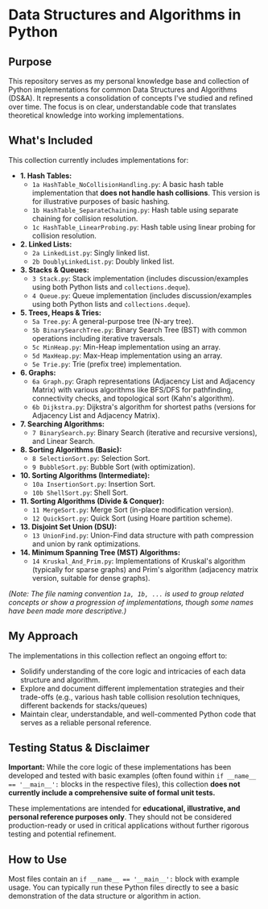 # Data Structures and Algorithms in Python

## Purpose

This repository serves as my personal knowledge base and collection of Python implementations for common Data Structures and Algorithms (DS&A). It represents a consolidation of concepts I've studied and refined over time. The focus is on clear, understandable code that translates theoretical knowledge into working implementations.

## What's Included

This collection currently includes implementations for:

* **1. Hash Tables:**
    * `1a HashTable_NoCollisionHandling.py`: A basic hash table implementation that **does not handle hash collisions**. This version is for illustrative purposes of basic hashing.
    * `1b HashTable_SeparateChaining.py`: Hash table using separate chaining for collision resolution.
    * `1c HashTable_LinearProbing.py`: Hash table using linear probing for collision resolution.
* **2. Linked Lists:**
    * `2a LinkedList.py`: Singly linked list.
    * `2b DoublyLinkedList.py`: Doubly linked list.
* **3. Stacks & Queues:**
    * `3 Stack.py`: Stack implementation (includes discussion/examples using both Python lists and `collections.deque`).
    * `4 Queue.py`: Queue implementation (includes discussion/examples using both Python lists and `collections.deque`).
* **5. Trees, Heaps & Tries:**
    * `5a Tree.py`: A general-purpose tree (N-ary tree).
    * `5b BinarySearchTree.py`: Binary Search Tree (BST) with common operations including iterative traversals.
    * `5c MinHeap.py`: Min-Heap implementation using an array.
    * `5d MaxHeap.py`: Max-Heap implementation using an array.
    * `5e Trie.py`: Trie (prefix tree) implementation.
* **6. Graphs:**
    * `6a Graph.py`: Graph representations (Adjacency List and Adjacency Matrix) with various algorithms like BFS/DFS for pathfinding, connectivity checks, and topological sort (Kahn's algorithm).
    * `6b Dijkstra.py`: Dijkstra's algorithm for shortest paths (versions for Adjacency List and Adjacency Matrix).
* **7. Searching Algorithms:**
    * `7 BinarySearch.py`: Binary Search (iterative and recursive versions), and Linear Search.
* **8. Sorting Algorithms (Basic):**
    * `8 SelectionSort.py`: Selection Sort.
    * `9 BubbleSort.py`: Bubble Sort (with optimization).
* **10. Sorting Algorithms (Intermediate):**
    * `10a InsertionSort.py`: Insertion Sort.
    * `10b ShellSort.py`: Shell Sort.
* **11. Sorting Algorithms (Divide & Conquer):**
    * `11 MergeSort.py`: Merge Sort (in-place modification version).
    * `12 QuickSort.py`: Quick Sort (using Hoare partition scheme).
* **13. Disjoint Set Union (DSU):**
    * `13 UnionFind.py`: Union-Find data structure with path compression and union by rank optimizations.
* **14. Minimum Spanning Tree (MST) Algorithms:**
    * `14 Kruskal_And_Prim.py`: Implementations of Kruskal's algorithm (typically for sparse graphs) and Prim's algorithm (adjacency matrix version, suitable for dense graphs).

*(Note: The file naming convention `1a, 1b, ...` is used to group related concepts or show a progression of implementations, though some names have been made more descriptive.)*

## My Approach

The implementations in this collection reflect an ongoing effort to:
* Solidify understanding of the core logic and intricacies of each data structure and algorithm.
* Explore and document different implementation strategies and their trade-offs (e.g., various hash table collision resolution techniques, different backends for stacks/queues)
* Maintain clear, understandable, and well-commented Python code that serves as a reliable personal reference.

## Testing Status & Disclaimer

**Important:** While the core logic of these implementations has been developed and tested with basic examples (often found within `if __name__ == '__main__':` blocks in the respective files), this collection **does not currently include a comprehensive suite of formal unit tests.**

These implementations are intended for **educational, illustrative, and personal reference purposes only**. They should not be considered production-ready or used in critical applications without further rigorous testing and potential refinement.

## How to Use

Most files contain an `if __name__ == '__main__':` block with example usage. You can typically run these Python files directly to see a basic demonstration of the data structure or algorithm in action.